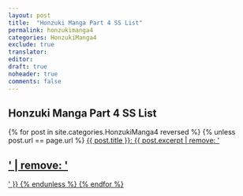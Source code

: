 ```yaml
---
layout: post
title:  "Honzuki Manga Part 4 SS List"
permalink: honzukimanga4
categories: HonzukiManga4
exclude: true
translator:
editor:
draft: true
noheader: true
comments: false
---
```


<h2>Honzuki Manga Part 4 SS List</h2>

{% for post in site.categories.HonzukiManga4 reversed %}
{% unless post.url == page.url %}
  <a href="{{ post.url }}">{{ post.title }}: {{ post.excerpt | remove: '<h2>' | remove: '</h2>' }}
{% endunless %}
{% endfor %}
